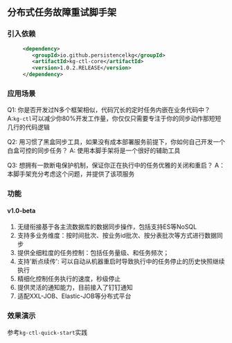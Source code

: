 ## 分布式任务故障重试脚手架


### 引入依赖

```XML
     <dependency>
        <groupId>io.github.persistencelkg</groupId>
        <artifactId>kg-ctl-core</artifactId>
        <version>1.0.2.RELEASE</version>
     </dependency>
```

### 应用场景
Q1: 你是否开发过N多个框架相似，代码冗长的定时任务内嵌在业务代码中？
A:```kg-ctl```可以减少你80%开发工作量，你仅仅只需要专注于你的同步动作那短短几行的代码逻辑

Q2: 用习惯了黑盒同步工具，如果没有成本部署服务前提下，你如何自己开发一个白盒可控的同步任务？
A: 使用本脚手架将是一个很好的辅助工具

Q3: 想拥有一款断电保护机制，保证你正在执行中的任务优雅的关闭和重启？
A：本脚手架充分考虑这个问题，并提供了该项服务

### 功能

#### v1.0-beta
1. 无缝衔接基于各主流数据库的数据同步操作，包括支持ES等NoSQL
2. 支持多业务维度：按时间批次、按业务id批次、按分表批次等方式进行数据同步
3. 提供全细粒度的任务控制：包括任务量级、和任务频次；
4. 支持'断点续传': 可以自动从机器重启时导致执行中的任务停止的历史快照继续执行
5. 精细化控制任务执行的速度，秒级停止
6. 提供灵活的通知能力，目前接入了钉钉通知
7. 适配XXL-JOB、Elastic-JOB等分布式平台

### 效果演示
参考```kg-ctl-quick-start```实践



# 